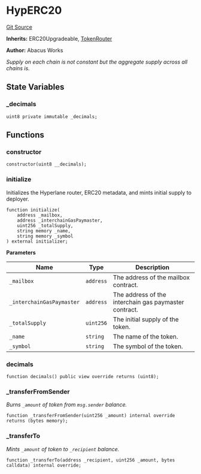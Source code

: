 # HypERC20
[Git Source](https://github.com/hyperlane-xyz/hyperlane-monorepo/blob/60f321f452052881dce4e22999022e11fc117456/contracts/HypERC20.sol)

**Inherits:**
ERC20Upgradeable, [TokenRouter](/contracts/libs/TokenRouter.sol/abstract.TokenRouter.md)

**Author:**
Abacus Works

*Supply on each chain is not constant but the aggregate supply across all chains is.*


## State Variables
### _decimals

```solidity
uint8 private immutable _decimals;
```


## Functions
### constructor


```solidity
constructor(uint8 __decimals);
```

### initialize

Initializes the Hyperlane router, ERC20 metadata, and mints initial supply to deployer.


```solidity
function initialize(
    address _mailbox,
    address _interchainGasPaymaster,
    uint256 _totalSupply,
    string memory _name,
    string memory _symbol
) external initializer;
```
**Parameters**

|Name|Type|Description|
|----|----|-----------|
|`_mailbox`|`address`|The address of the mailbox contract.|
|`_interchainGasPaymaster`|`address`|The address of the interchain gas paymaster contract.|
|`_totalSupply`|`uint256`|The initial supply of the token.|
|`_name`|`string`|The name of the token.|
|`_symbol`|`string`|The symbol of the token.|


### decimals


```solidity
function decimals() public view override returns (uint8);
```

### _transferFromSender

*Burns `_amount` of token from `msg.sender` balance.*


```solidity
function _transferFromSender(uint256 _amount) internal override returns (bytes memory);
```

### _transferTo

*Mints `_amount` of token to `_recipient` balance.*


```solidity
function _transferTo(address _recipient, uint256 _amount, bytes calldata) internal override;
```

